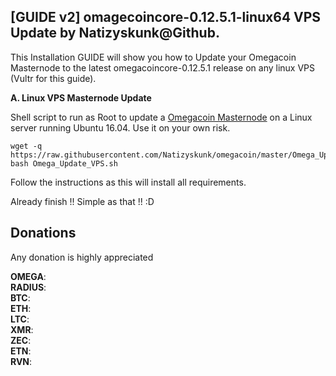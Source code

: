 ## [GUIDE v2] omagecoincore-0.12.5.1-linux64 VPS Update by Natizyskunk@Github.

This Installation GUIDE will show you how to Update your Omegacoin Masternode to the latest omegacoincore-0.12.5.1 release on any linux VPS (Vultr for this guide).

**A. Linux VPS Masternode Update**

Shell script to run as Root to update a [Omegacoin Masternode](http://omegacoin.network/) on a Linux server running Ubuntu 16.04. Use it on your own risk.
```
wget -q https://raw.githubusercontent.com/Natizyskunk/omegacoin/master/Omega_Update_VPS.sh
bash Omega_Update_VPS.sh
``` 
Follow the instructions as this will install all requirements.

Already finish !! Simple as that !! :D

## Donations

Any donation is highly appreciated

**OMEGA**: <BR>
**RADIUS**: <BR>
**BTC**: <BR>
**ETH**: <BR>
**LTC**:<BR>
**XMR**: <BR>
**ZEC**: <BR>
**ETN**: <BR>
**RVN**: 
